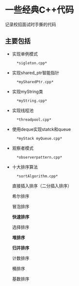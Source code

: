 # 一些经典C++代码

记录校招面试时手撕的代码

## 主要包括

* 实现单例模式 

        *sigleton.cpp*

* 实现shared_ptr智能指针
  
        *mySharedPtr.cpp*

* 实现myString类 

        *myString.cpp*

* 实现线程池 

        *threadpool.cpp*

* 使用deque实现statck和queue  
    
        *myStack myQueue.cpp*

* 观察者模式 

        *observerpattern.cpp*


* 十大排序算法

        *sortAlgorithm.cpp*

    直接插入排序（二分插入排序）
    
    希尔排序
    
    冒泡排序
    
    **快速排序**

    选择排序

    **堆排序**

    **归并排序**

    计数排序

    桶排序

    基数排序




